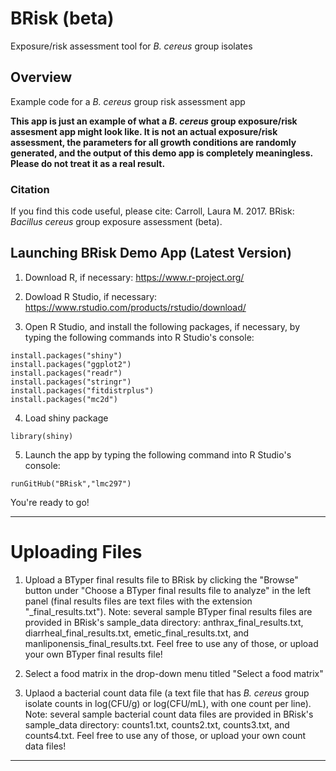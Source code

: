 # BRisk (beta)
Exposure/risk assessment tool for *B. cereus* group isolates

## Overview

Example code for a *B. cereus* group risk assessment app

**This app is just an example of what a *B. cereus* group exposure/risk assesment app might look like. It is not an actual exposure/risk assessment, the parameters for all growth conditions are randomly generated, and the output of this demo app is completely meaningless. Please do not treat it as a real result.**

### Citation
If you find this code useful, please cite:
Carroll, Laura M. 2017. BRisk: *Bacillus cereus* group exposure assessment (beta).

## Launching BRisk Demo App (Latest Version)

1. Download R, if necessary: https://www.r-project.org/

2. Dowload R Studio, if necessary: https://www.rstudio.com/products/rstudio/download/

3. Open R Studio, and install the following packages, if necessary, by typing the following commands into R Studio's console:

```
install.packages("shiny")
install.packages("ggplot2")
install.packages("readr")
install.packages("stringr")
install.packages("fitdistrplus")
install.packages("mc2d")
```

4. Load shiny package

```
library(shiny)
```

5. Launch the app by typing the following command into R Studio's console:
```
runGitHub("BRisk","lmc297")
```

You're ready to go!

------------------------------------------------------------------------

# Uploading Files

1. Upload a BTyper final results file to BRisk by clicking the "Browse" button under "Choose a BTyper final results file to analyze" in the left panel (final results files are text files with the extension "_final_results.txt"). 
Note: several sample BTyper final results files are provided in BRisk's sample_data directory: anthrax_final_results.txt, diarrheal_final_results.txt, emetic_final_results.txt, and manliponensis_final_results.txt. Feel free to use any of those, or upload your own BTyper final results file!

2. Select a food matrix in the drop-down menu titled "Select a food matrix"

3. Uplaod a bacterial count data file (a text file that has *B. cereus* group isolate counts in log(CFU/g) or log(CFU/mL), with one count per line).
Note: several sample bacterial count data files are provided in BRisk's sample_data directory: counts1.txt, counts2.txt, counts3.txt, and counts4.txt. Feel free to use any of those, or upload your own count data files!

------------------------------------------------------------------------
